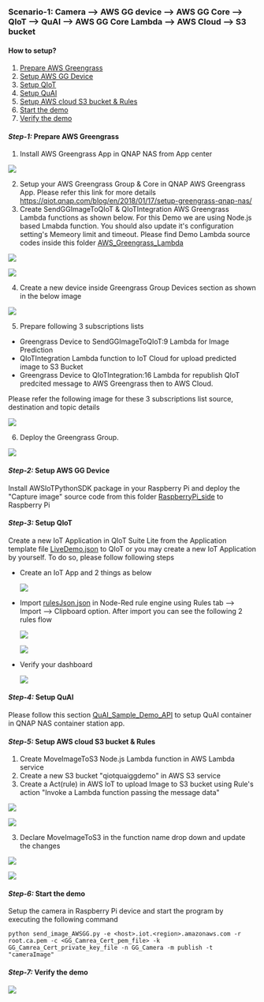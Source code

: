 ### Scenario-1: Camera --> AWS GG device --> AWS GG Core --> QIoT --> QuAI --> AWS GG Core Lambda --> AWS Cloud --> S3 bucket

#### How to setup?

1. [Prepare AWS Greengrass](https://github.com/qnap-dev/qnap-qiot-sdks/tree/master/projects/AWSGreengrass-Integration-Scenarios/Greengrass_device_QIoT_QuAI/#step1-prepare-aws-greengrass "Prepare AWS Greengrass")
2. [Setup AWS GG Device](https://github.com/qnap-dev/qnap-qiot-sdks/tree/master/projects/AWSGreengrass-Integration-Scenarios/Greengrass_device_QIoT_QuAI/#step2-setup-aws-gg-device "Setup AWS GG Device")
3. [Setup QIoT](https://github.com/qnap-dev/qnap-qiot-sdks/tree/master/projects/AWSGreengrass-Integration-Scenarios/Greengrass_device_QIoT_QuAI/#step3-setup-qiot "Setup QIoT")
4. [Setup QuAI](https://github.com/qnap-dev/qnap-qiot-sdks/tree/master/projects/AWSGreengrass-Integration-Scenarios/Greengrass_device_QIoT_QuAI/#step4-setup-quai "Setup QuAI")
5. [Setup AWS cloud S3 bucket & Rules](https://github.com/qnap-dev/qnap-qiot-sdks/tree/master/projects/AWSGreengrass-Integration-Scenarios/Greengrass_device_QIoT_QuAI/#step5-setup-aws-cloud-s3-bucket--rules "Setup AWS cloud S3 bucket & Rules")
6. [Start the demo](https://github.com/qnap-dev/qnap-qiot-sdks/tree/master/projects/AWSGreengrass-Integration-Scenarios/Greengrass_device_QIoT_QuAI/#step6-start-the-demo "Start the demo")
7. [Verify the demo](https://github.com/qnap-dev/qnap-qiot-sdks/tree/master/projects/AWSGreengrass-Integration-Scenarios/Greengrass_device_QIoT_QuAI/#step-7-verify-the-demo "Verify the demo")

#### ___Step-1:___ Prepare AWS Greengrass
1.  Install AWS Greengrass App in QNAP NAS from App center

![](./images/step1.png)

2.  Setup your AWS Greengrass Group & Core in QNAP AWS Greengrass App. Please refer this link for more details https://qiot.qnap.com/blog/en/2018/01/17/setup-greengrass-qnap-nas/
3.  Create SendGGImageToQIoT & QIoTIntegration AWS Greengrass Lambda functions as shown below. For this Demo we are using Node.js based Lmabda function. You should also update it's configuration setting's Memeory limit and timeout. Please find Demo Lambda source codes inside this folder [AWS_Greengrass_Lambda](https://github.com/qnap-dev/qnap-qiot-sdks/tree/master/projects/AWSGreengrass-Integration-Scenarios/Greengrass_device_QIoT_QuAI/AWS_Greengrass_Lambda "AWS_Greengrass_Lambda")

![](./images/step2.png)

![](./images/step2.1.png)

4.  Create a new device inside Greengrass Group Devices section as shown in the below image

![](./images/step3.png)

5.  Prepare following 3 subscriptions lists
  - Greengrass Device to SendGGImageToQIoT:9 Lambda for Image Prediction
  - QIoTIntegration Lambda function to IoT Cloud for upload predicted image to S3 Bucket
  - Greengrass Device to QIoTIntegration:16 Lambda for republish QIoT predcited message to  AWS Greengrass then to AWS Cloud.

  Please refer the following image for these 3 subscriptions list source, destination and topic details
  
![](./images/step4.png)  

6. Deploy the Greengrass Group.

![](./images/step5.png)  

#### ___Step-2:___ Setup AWS GG Device
Install AWSIoTPythonSDK package in your Raspberry Pi and deploy the "Capture image" source code from this folder [RaspberryPi_side](https://github.com/qnap-dev/qnap-qiot-sdks/tree/master/projects/AWSGreengrass-Integration-Scenarios/Greengrass_device_QIoT_QuAI/RaspberryPi_side "RaspberryPi_side") to Raspberry Pi
  
#### ___Step-3:___ Setup QIoT  
Create a new IoT Application in QIoT Suite Lite from the Application template file [LiveDemo.json](https://github.com/qnap-dev/qnap-qiot-sdks/tree/master/projects/AWSGreengrass-Integration-Scenarios/Greengrass_device_QIoT_QuAI/QIoT_IoT_App "LiveDemo.json")  to QIoT or you may create a new IoT Application by yourself. To do so, please follow following steps

+ Create an IoT App and 2 things as below

  ![](./images/qiot_step1.png)  
  
+ Import [rulesJson.json](https://github.com/qnap-dev/qnap-qiot-sdks/tree/master/projects/AWSGreengrass-Integration-Scenarios/Greengrass_device_QIoT_QuAI/QIoT_IoT_App "rulesJson.json") in Node-Red rule engine using Rules tab --> Import --> Clipboard option. After import you can see the following 2 rules flow

  ![](./images/qiot_step2.png)  
  
  ![](./images/qiot_step3.png)  
  
+ Verify your dashboard

  ![](./images/qiot_step4.png)  

#### ___Step-4:___ Setup QuAI
Please follow this section [QuAI_Sample_Demo_API](https://github.com/qnap-dev/qnap-qiot-sdks/tree/master/projects/AWSGreengrass-Integration-Scenarios/Greengrass_device_QIoT_QuAI/QuAI_Sample_Demo_API "QuAI_Sample_Demo_API") to setup QuAI container in QNAP NAS container station app.

#### ___Step-5:___ Setup AWS cloud S3 bucket & Rules
1. Create MoveImageToS3 Node.js Lambda function in AWS Lambda service
2. Create a new S3 bucket "qiotquaiggdemo" in AWS S3 service
3. Create a Act(rule) in AWS IoT to upload Image to S3 bucket using Rule's action "Invoke a Lambda function passing the message data"

![](./images/lambdaStep1.png)

![](./images/lambdaStep2.png)

3. Declare MoveImageToS3 in the function name drop down and update the changes

![](./images/lambdaStep3.png)

![](./images/lambdaStep4.png)

#### ___Step-6:___ Start the demo
Setup the camera in Raspberry Pi device and start the program by executing the following command

    python send_image_AWSGG.py -e <host>.iot.<region>.amazonaws.com -r root.ca.pem -c <GG_Camrea_Cert_pem_file> -k GG_Camrea_Cert_private_key_file -n GG_Camera -m publish -t "cameraImage"

#### ___Step-7:___ Verify the demo

  ![](./images/qiot_step4.png) 
